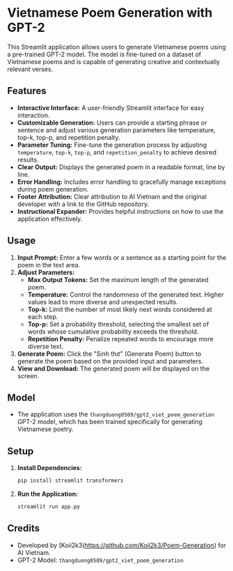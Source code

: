 # Vietnamese Poem Generation with GPT-2

This Streamlit application allows users to generate Vietnamese poems using a pre-trained GPT-2 model. The model is fine-tuned on a dataset of Vietnamese poems and is capable of generating creative and contextually relevant verses.

## Features

*   **Interactive Interface:** A user-friendly Streamlit interface for easy interaction.
*   **Customizable Generation:** Users can provide a starting phrase or sentence and adjust various generation parameters like temperature, top-k, top-p, and repetition penalty.
*   **Parameter Tuning:** Fine-tune the generation process by adjusting `temperature`, `top-k`, `top-p`, and `repetition_penalty` to achieve desired results.
*   **Clear Output:** Displays the generated poem in a readable format, line by line.
*   **Error Handling:** Includes error handling to gracefully manage exceptions during poem generation.
*   **Footer Attribution:** Clear attribution to AI Vietnam and the original developer with a link to the GitHub repository.
*   **Instructional Expander:** Provides helpful instructions on how to use the application effectively.

## Usage

1.  **Input Prompt:** Enter a few words or a sentence as a starting point for the poem in the text area.
2.  **Adjust Parameters:**
    *   **Max Output Tokens:** Set the maximum length of the generated poem.
    *   **Temperature:** Control the randomness of the generated text. Higher values lead to more diverse and unexpected results.
    *   **Top-k:** Limit the number of most likely next words considered at each step.
    *   **Top-p:**  Set a probability threshold, selecting the smallest set of words whose cumulative probability exceeds the threshold.
    *   **Repetition Penalty:**  Penalize repeated words to encourage more diverse text.
3.  **Generate Poem:** Click the "Sinh thơ" (Generate Poem) button to generate the poem based on the provided input and parameters.
4.  **View and Download:** The generated poem will be displayed on the screen.

## Model

*   The application uses the `thangduong0509/gpt2_viet_poem_generation` GPT-2 model, which has been trained specifically for generating Vietnamese poetry.

## Setup

1.  **Install Dependencies:**

    ```bash
    pip install streamlit transformers
    ```

2.  **Run the Application:**

    ```bash
    streamlit run app.py
    ```

## Credits

*   Developed by [Koii2k3(https://github.com/Koii2k3/Poem-Generation) for AI Vietnam.
*   GPT-2 Model: `thangduong0509/gpt2_viet_poem_generation`